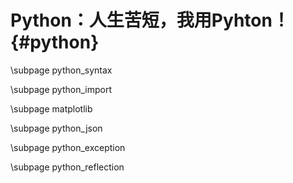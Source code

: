 Python：人生苦短，我用Pyhton！{#python}
===========================

\subpage python_syntax

\subpage python_import

\subpage matplotlib

\subpage python_json

\subpage python_exception

\subpage python_reflection

